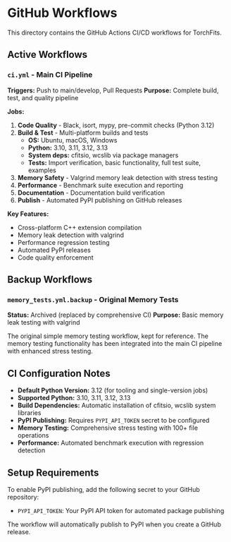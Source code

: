 # GitHub Workflows

This directory contains the GitHub Actions CI/CD workflows for TorchFits.

## Active Workflows

### `ci.yml` - Main CI Pipeline
**Triggers:** Push to main/develop, Pull Requests
**Purpose:** Complete build, test, and quality pipeline

**Jobs:**
1. **Code Quality** - Black, isort, mypy, pre-commit checks (Python 3.12)
2. **Build & Test** - Multi-platform builds and tests
   - **OS:** Ubuntu, macOS, Windows  
   - **Python:** 3.10, 3.11, 3.12, 3.13
   - **System deps:** cfitsio, wcslib via package managers
   - **Tests:** Import verification, basic functionality, full test suite, examples
3. **Memory Safety** - Valgrind memory leak detection with stress testing
4. **Performance** - Benchmark suite execution and reporting
5. **Documentation** - Documentation build verification  
6. **Publish** - Automated PyPI publishing on GitHub releases

**Key Features:**
- Cross-platform C++ extension compilation
- Memory leak detection with valgrind
- Performance regression testing
- Automated PyPI releases
- Code quality enforcement

## Backup Workflows

### `memory_tests.yml.backup` - Original Memory Tests
**Status:** Archived (replaced by comprehensive CI)
**Purpose:** Basic memory leak testing with valgrind

The original simple memory testing workflow, kept for reference. The memory testing functionality has been integrated into the main CI pipeline with enhanced stress testing.

## CI Configuration Notes

- **Default Python Version:** 3.12 (for tooling and single-version jobs)
- **Supported Python:** 3.10, 3.11, 3.12, 3.13
- **Build Dependencies:** Automatic installation of cfitsio, wcslib system libraries
- **PyPI Publishing:** Requires `PYPI_API_TOKEN` secret to be configured
- **Memory Testing:** Comprehensive stress testing with 100+ file operations
- **Performance:** Automated benchmark execution with regression detection

## Setup Requirements

To enable PyPI publishing, add the following secret to your GitHub repository:
- `PYPI_API_TOKEN`: Your PyPI API token for automated package publishing

The workflow will automatically publish to PyPI when you create a GitHub release.
